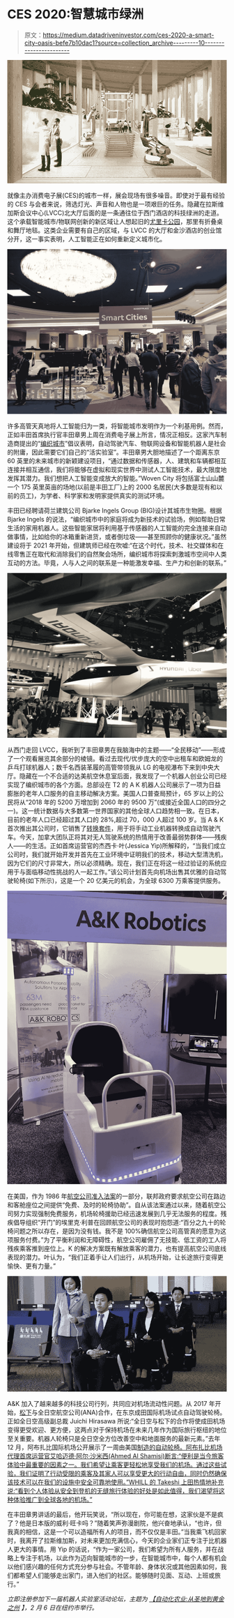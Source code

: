 # CES 2020:智慧城市绿洲

> 原文：<https://medium.datadriveninvestor.com/ces-2020-a-smart-city-oasis-befe7b10dac1?source=collection_archive---------10----------------------->

![](img/d23ed5ae4d66c7853bac236dcbbabbf8.png)

就像主办消费电子展(CES)的城市一样，展会现场有很多噪音。即使对于最有经验的 CES 与会者来说，筛选灯光、声音和人物也是一项艰巨的任务。隐藏在拉斯维加斯会议中心(LVCC)北大厅后面的是一条通往位于西门酒店的科技绿洲的走道。这个承载智能城市/物联网创新的新区域让人想起旧的[尤里卡公园](https://ces20.mapyourshow.com/8_0/floorplan/?hallID=M&st=category)，那里有折叠桌和舞厅地毯。这类企业需要有自己的区域，与 LVCC 的大厅和金沙酒店的创业馆分开，这一事实表明，人工智能正在如何重新定义城市化。

![](img/5be087597a6b71e2328ee1c1c7230f7b.png)

许多高管天真地将人工智能归为一类，将智能城市发明作为一个利基用例。然而，正如丰田首席执行官丰田章男上周在消费电子展上所言，情况正相反。这家汽车制造商提出的“[编织城市](https://www.woven-city.global/)”倡议表明，自动驾驶汽车、物联网设备和智能机器人是社会的附庸，因此需要它们自己的“活实验室”。丰田章男大胆地描述了一个距离东京 60 英里的未来城市的新颖建设项目，“通过数据和传感器，人、建筑和车辆都相互连接并相互通信，我们将能够在虚拟和现实世界中测试人工智能技术，最大限度地发挥其潜力。我们想把人工智能变成放大的智能。”Woven City 将包括富士山山麓一个 175 英里英亩的场地(以前是丰田工厂)上的 2000 名居民(大多数是现有和以前的员工)，为学者、科学家和发明家提供真实的测试环境。

丰田已经聘请荷兰建筑公司 Bjarke Ingels Group (BIG)设计其城市生物圈。根据 Bjarke Ingels 的说法，“编织城市中的家庭将成为新技术的试验场，例如帮助日常生活的家用机器人。这些智能家居将利用基于传感器的人工智能的完全连接来自动做事情，比如给你的冰箱重新进货，或者倒垃圾——甚至照顾你的健康状况。”虽然建设将于 2021 年开始，但建筑师已经在吹嘘:“在这个时代，技术、社交媒体和在线零售正在取代和消除我们的自然聚会场所，编织城市将探索刺激城市空间中人类互动的方法。毕竟，人与人之间的联系是一种能激发幸福、生产力和创新的联系。”

![](img/5ea37385b4e65f1d82b72a29e0c87cbf.png)

从西门走回 LVCC，我听到了丰田章男在我脑海中的主题——“全民移动”——形成了一个观看展览其余部分的棱镜。看过去现代/优步庞大的空中出租车和欧姆龙的乒乓打球机器人；数千名西装革履的高管带领我从 LG 的电视瀑布下来到中央大厅。隐藏在一个不合适的达美航空休息室后面，我发现了一个机器人创业公司已经实现了编织城市的各个方面。总部设在 T2 的 A K 机器人公司展示了一项为日益膨胀的老年人口服务的自主移动解决方案。美国人口普查局预计，65 岁以上的公民将从“2018 年的 5200 万增加到 2060 年的 9500 万”(或接近全国人口的四分之一)。这一统计数据与大多数第一世界国家的其他全球人口趋势相一致。在日本，目前的老年人口已经超过其人口的 28%,超过 70，000 人超过 100 岁。当 A & K 首次推出其公司时，它销售了[转换套件](https://robotrabbi.com/2018/12/17/cleaning/)，用于将手动工业机器转换成自动驾驶汽车。今天，加拿大团队正将其对无人驾驶系统的热情用于改善最弱势群体——残疾人——的生活。正如首席运营官的杰西卡·叶(Jessica Yip)所解释的，“当我们成立公司时，我们就开始开发并首先在工业环境中证明我们的技术，移动大型清洗机，因为它们的尺寸非常大，所以必须精确。现在，我们正在将这一经过验证的系统应用于与面临移动性挑战的人一起工作。”该公司计划首先向机场出售其优雅的自动驾驶轮椅(如下所示)，这是一个 20 亿美元的机会，为全球 6300 万乘客提供服务。

![](img/2dbde1510e529500ae43d96d1eb75ab3.png)

在美国，作为 1986 年[航空公司准入法案](https://en.wikipedia.org/wiki/Air_Carrier_Access_Act)的一部分，联邦政府要求航空公司在路边和客舱座位之间提供“免费、及时的轮椅协助”。自从该法案通过以来，随着航空公司努力实现强制免费服务，机场轮椅援助已经迅速发展到几乎无法服务的程度。残疾倡导组织“开门”的埃里克·利普在回顾航空公司的表现时抱怨道:“百分之九十的轮椅问题之所以存在，是因为没有钱。我不是 100%确信航空公司高管真的愿意为这项服务付费。”为了平衡利润和无障碍性，航空公司雇佣了无技能、低工资的工人将残疾乘客推到座位上。K 的解决方案既有解放乘客的潜力，也有提高航空公司底线表现的潜力。叶认为，“我们正着手让人们出行，从机场开始，让长途旅行变得更愉快、更有力量。”

![](img/410c285fcc90ae71776c8c330a1641c9.png)

A&K 加入了越来越多的科技公司行列，共同应对机场流动性问题。从 2017 年开始，[松下](https://news.panasonic.com/global/press/data/2017/08/en170808-6/en170808-6.html)与全日空航空公司(ANA)合作，在东京成田国际机场试点自动驾驶轮椅。正如全日空高级副总裁 Juichi Hirasawa 所说:“全日空与松下的合作将使成田机场变得更受欢迎、更方便，这两点对于保持机场在未来几年作为国际旅行枢纽的地位至关重要。机器人轮椅只是全日空全方位改善空中和地面服务的最新元素。”去年 12 月，阿布扎比国际机场公开展示了一周由美国[制造的自动轮椅。阿布扎比机场代理首席运营官艾哈迈德·阿尔·沙米西(Ahmed Al Shamisi)断言:“便利是当今旅客体验中最重要的因素之一。我们希望让乘客更轻松地享受我们的机场。通过这些试验，我们证明了行动受限的乘客及其家人可以享受更大的行动自由，同时仍然确保该技术可以在我们的设施中安全可靠地使用。”WHILL 的 Takeshi 上田热情地补充说:“看到个人体验从安全到登机的无缝旅行体验的好处是如此值得，我们渴望将这种体验推广到全球各地的机场。”](https://whill.us/about-company/)

在丰田章男讲话的最后，他开玩笑说，“所以现在，你可能在想，这家伙是不是疯了？他是日本版的威利·旺卡吗？”随着笑声弥漫剧院，他兴奋地承认，“也许，但我真的相信，这是一个可以造福所有人的项目，而不仅仅是丰田。”当我乘飞机回家时，我离开了拉斯维加斯，对未来更加充满信心，今天的企业家们正专注于比机器人更大的事情。用 Yip 的话说，“作为一家公司，我们希望为所有人服务，并在战略上专注于机场，以此作为迈向智能城市的一步，在智能城市中，每个人都有机会以他们感兴趣的任何方式充分参与社会。不管年龄、身体状况或其他因素如何，我们都希望人们能够走出家门，进入他们的社区。能够随时见面、互动、上班或旅行。”

*立即注册参加下一届机器人实验室活动论坛，主题为* [*【自动化农业:从圣地到黄金之州*](https://www.meetup.com/RobotLab/events/267302463/) *】，2 月 6 日在纽约市举行。*